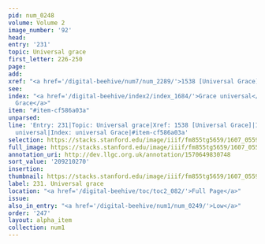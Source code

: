 ```yaml
---
pid: num_0248
volume: Volume 2
image_number: '92'
head:
entry: '231'
topic: Universal grace
first_letter: 226-250
page:
add:
xref: "<a href='/digital-beehive/num7/num_2289/'>1538 [Universal Grace]</a>"
see:
index: "<a href='/digital-beehive/index2/index_1684/'>Grace universal</a>|<a href='/digital-beehive/index5/index_4390/'>universal
  Grace</a>"
item: "#item-cf586a03a"
unparsed:
line: 'Entry: 231|Topic: Universal grace|Xref: 1538 [Universal Grace]|Index: Grace
  universal|Index: universal Grace|#item-cf586a03a'
selection: https://stacks.stanford.edu/image/iiif/fm855tg5659/1607_0559/816,270,2998,567/full/0/default.jpg
full_image: https://stacks.stanford.edu/image/iiif/fm855tg5659/1607_0559/full/full/0/default.jpg
annotation_uri: http://dev.llgc.org.uk/annotation/1570649830748
sort_value: '209210270'
insertion:
thumbnail: https://stacks.stanford.edu/image/iiif/fm855tg5659/1607_0559/816,270,600,180/250,/0/default.jpg
label: 231. Universal grace
location: "<a href='/digital-beehive/toc/toc2_082/'>Full Page</a>"
issue:
also_in_entry: "<a href='/digital-beehive/num1/num_0249/'>Low</a>"
order: '247'
layout: alpha_item
collection: num1
---
```

